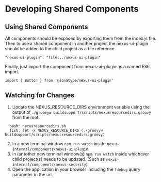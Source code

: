 <!--

    Sonatype Nexus (TM) Open Source Version
    Copyright (c) 2008-present Sonatype, Inc.
    All rights reserved. Includes the third-party code listed at http://links.sonatype.com/products/nexus/oss/attributions.

    This program and the accompanying materials are made available under the terms of the Eclipse Public License Version 1.0,
    which accompanies this distribution and is available at http://www.eclipse.org/legal/epl-v10.html.

    Sonatype Nexus (TM) Professional Version is available from Sonatype, Inc. "Sonatype" and "Sonatype Nexus" are trademarks
    of Sonatype, Inc. Apache Maven is a trademark of the Apache Software Foundation. M2eclipse is a trademark of the
    Eclipse Foundation. All other trademarks are the property of their respective owners.

-->
# Developing Shared Components

## Using Shared Components

All components should be exposed by exporting them from the index.js file. Then to use a shared component in another 
project the nexus-ui-plugin should be added to the child project as a file reference.

```"nexus-ui-plugin": "file:../nexus-ui-plugin"```

Finally, just import the component from nexus-ui-plugin as a named ES6 import.

```import { Button } from '@sonatype/nexus-ui-plugin'```

## Watching for Changes

1. Update the NEXUS_RESOURCE_DIRS environment variable using the output of `./groovyw buildsupport/scripts/nexusresourcedirs.groovy` from the root.

```
  bash: nexusresourcedirs.sh
  fish: set -x NEXUS_RESOURCE_DIRS (./groovyw buildsupport/scripts/nexusresourcedirs.groovy)
```

2. In a new terminal window `npm run watch` inside `nexus-internal/components/nexus-ui-plugin`.
3. In (an)other new terminal window(s) `npm run watch` inside whichever child project(s) needs to be updated. (Such as `nexus-internal/components/nexus-security`) 
4. Open the application in your browser including the `?debug` query parameter in the url.

